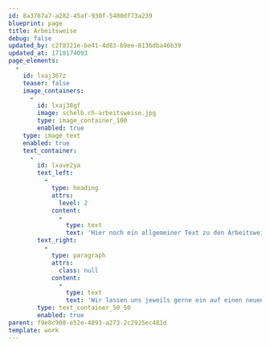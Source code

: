```yaml
---
id: 8a3767a7-a282-45af-930f-5400df73a239
blueprint: page
title: Arbeitsweise
debug: false
updated_by: c2f8321e-be41-4d83-b9ee-8136dba46b39
updated_at: 1718174093
page_elements:
  -
    id: lxaj367z
    teaser: false
    image_containers:
      -
        id: lxaj38gf
        image: schelb.ch-arbeitsweise.jpg
        type: image_container_100
        enabled: true
    type: image_text
    enabled: true
    text_container:
      -
        id: lxave2ya
        text_left:
          -
            type: heading
            attrs:
              level: 2
            content:
              -
                type: text
                text: 'Hier noch ein allgemeiner Text zu den Arbeitsweisen einfügen.'
        text_right:
          -
            type: paragraph
            attrs:
              class: null
            content:
              -
                type: text
                text: 'Wir lassen uns jeweils gerne ein auf einen neuen Ort, auf seine besonderen Bedingungen, auf die Bedürfnisse der Auftraggeber und Benutzer, auf die Konzepte von anderen Planern, auf die Zusammenarbeit mit allen Beteiligten. So entstehen immer wieder andere, auf den jeweiligen Ort bezogenen Projekte.'
        type: text_container_50_50
        enabled: true
parent: f9e8c908-e52e-4893-a273-2c2925ec481d
template: work
---
```

